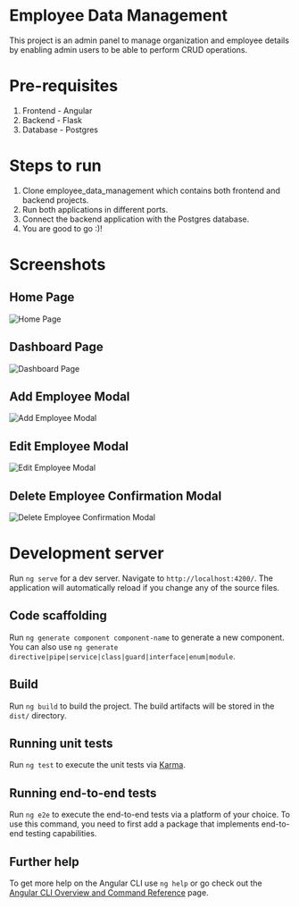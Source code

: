 # Employee Data Management

This project is an admin panel to manage organization and employee details by enabling admin users to be able to perform CRUD operations.

# Pre-requisites

1. Frontend - Angular
2. Backend - Flask
3. Database - Postgres

# Steps to run

1. Clone employee_data_management which contains both frontend and backend projects.
2. Run both applications in different ports.
3. Connect the backend application with the Postgres database.
4. You are good to go :)!


# Screenshots

## Home Page

![Home Page](https://github.com/sudhakar-ns/employee_data_management/assets/23113825/02e3f9cc-f88c-4786-9f9f-fd673f28d220)

## Dashboard Page

![Dashboard Page](https://github.com/sudhakar-ns/employee_data_management/assets/23113825/7dcd7bab-52ae-4042-9f21-6b9534874071)

## Add Employee Modal

![Add Employee Modal](https://github.com/sudhakar-ns/employee_data_management/assets/23113825/3afacc87-86e6-4ac8-add4-437bfa1e76ee)

## Edit Employee Modal

![Edit Employee Modal](https://github.com/sudhakar-ns/employee_data_management/assets/23113825/b6322f85-b9f8-452d-a83e-f26ab863bfe1)

## Delete Employee Confirmation Modal

![Delete Employee Confirmation Modal](https://github.com/sudhakar-ns/employee_data_management/assets/23113825/f6a50ff6-7914-4ba1-8e19-5c61e8caf7f0)


# Development server

Run `ng serve` for a dev server. Navigate to `http://localhost:4200/`. The application will automatically reload if you change any of the source files.

## Code scaffolding

Run `ng generate component component-name` to generate a new component. You can also use `ng generate directive|pipe|service|class|guard|interface|enum|module`.

## Build

Run `ng build` to build the project. The build artifacts will be stored in the `dist/` directory.

## Running unit tests

Run `ng test` to execute the unit tests via [Karma](https://karma-runner.github.io).

## Running end-to-end tests

Run `ng e2e` to execute the end-to-end tests via a platform of your choice. To use this command, you need to first add a package that implements end-to-end testing capabilities.

## Further help

To get more help on the Angular CLI use `ng help` or go check out the [Angular CLI Overview and Command Reference](https://angular.io/cli) page.



